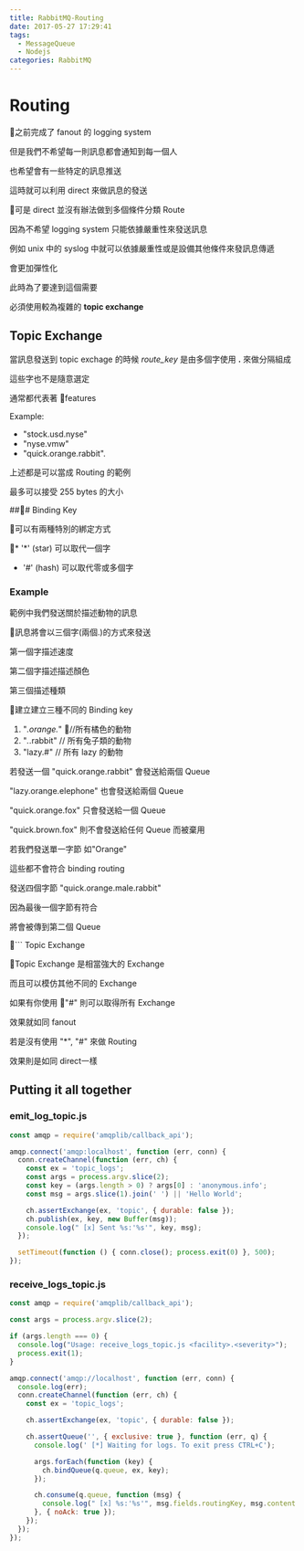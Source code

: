 ```yaml
---
title: RabbitMQ-Routing
date: 2017-05-27 17:29:41
tags:
  - MessageQueue
  - Nodejs
categories: RabbitMQ
---
```


# Routing

之前完成了 fanout 的 logging system

但是我們不希望每一則訊息都會通知到每一個人

也希望會有一些特定的訊息推送

這時就可以利用 direct 來做訊息的發送

可是 direct 並沒有辦法做到多個條件分類 Route

因為不希望 logging system 只能依據嚴重性來發送訊息

例如 unix 中的 syslog 中就可以依據嚴重性或是設備其他條件來發訊息傳遞

會更加彈性化

此時為了要達到這個需要

必須使用較為複雜的 **topic exchange**

## Topic Exchange

當訊息發送到 topic exchage 的時候 *route_key* 是由多個字使用 **.** 來做分隔組成

這些字也不是隨意選定

通常都代表著 features 

Example:

* "stock.usd.nyse"
* "nyse.vmw"
* "quick.orange.rabbit".

上述都是可以當成 Routing 的範例

最多可以接受 255 bytes 的大小

### Binding Key

可以有兩種特別的綁定方式

* '*' (star) 可以取代一個字
* '#' (hash) 可以取代零或多個字

### Example

範例中我們發送關於描述動物的訊息

訊息將會以三個字(兩個.)的方式來發送

第一個字描述速度

第二個字描述描述顏色

第三個描述種類

建立建立三種不同的 Binding key

1.  "*.orange.*" //所有橘色的動物
2. "*.*.rabbit" // 所有兔子類的動物
3. "lazy.#" // 所有 lazy 的動物

若發送一個 "quick.orange.rabbit" 會發送給兩個 Queue

"lazy.orange.elephone" 也會發送給兩個 Queue

"quick.orange.fox" 只會發送給一個 Queue

"quick.brown.fox" 則不會發送給任何 Queue 而被棄用

若我們發送單一字節 如"Orange" 

這些都不會符合 binding routing

發送四個字節 "quick.orange.male.rabbit"

因為最後一個字節有符合

將會被傳到第二個 Queue

```
Topic  Exchange

Topic Exchange 是相當強大的 Exchange

而且可以模仿其他不同的 Exchange

如果有你使用 "#" 則可以取得所有 Exchange 

效果就如同 fanout

若是沒有使用 "*", "#" 來做 Routing

效果則是如同 direct一樣

## Putting it all together

### emit_log_topic.js

```js
const amqp = require('amqplib/callback_api');

amqp.connect('amqp:localhost', function (err, conn) {
  conn.createChannel(function (err, ch) {
    const ex = 'topic_logs';
    const args = process.argv.slice(2);
    const key = (args.length > 0) ? args[0] : 'anonymous.info';
    const msg = args.slice(1).join(' ') || 'Hello World';

    ch.assertExchange(ex, 'topic', { durable: false });
    ch.publish(ex, key, new Buffer(msg));
    console.log(" [x] Sent %s:'%s'", key, msg);
  });

  setTimeout(function () { conn.close(); process.exit(0) }, 500);
});
```

### receive_logs_topic.js

```js
const amqp = require('amqplib/callback_api');

const args = process.argv.slice(2);

if (args.length === 0) {
  console.log("Usage: receive_logs_topic.js <facility>.<severity>");
  process.exit(1);
}

amqp.connect('amqp://localhost', function (err, conn) {
  console.log(err);
  conn.createChannel(function (err, ch) {
    const ex = 'topic_logs';

    ch.assertExchange(ex, 'topic', { durable: false });

    ch.assertQueue('', { exclusive: true }, function (err, q) {
      console.log(' [*] Waiting for logs. To exit press CTRL+C');

      args.forEach(function (key) {
        ch.bindQueue(q.queue, ex, key);
      });

      ch.consume(q.queue, function (msg) {
        console.log(" [x] %s:'%s'", msg.fields.routingKey, msg.content.toString());
      }, { noAck: true });
    });
  });
});
```
